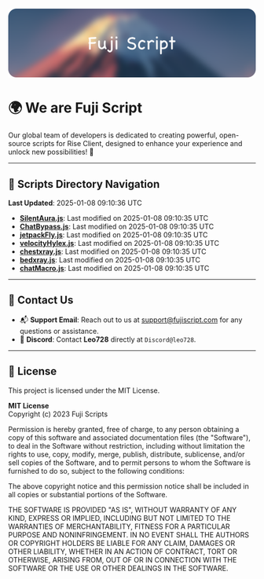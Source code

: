 ![Banner](.github/b.webp)

# 🌍 **We are Fuji Script**

Our global team of developers is dedicated to creating powerful, open-source scripts for Rise Client, designed to enhance your experience and unlock new possibilities! 🌟

---
<!-- SCRIPTS_NAVIGATION_START -->
## 📂 **Scripts Directory Navigation**

**Last Updated**: 2025-01-08 09:10:36 UTC

- **[SilentAura.js](scripts/SilentAura.js)**: Last modified on 2025-01-08 09:10:35 UTC
- **[ChatBypass.js](scripts/ChatBypass.js)**: Last modified on 2025-01-08 09:10:35 UTC
- **[jetpackFly.js](scripts/jetpackFly.js)**: Last modified on 2025-01-08 09:10:35 UTC
- **[velocityHylex.js](scripts/velocityHylex.js)**: Last modified on 2025-01-08 09:10:35 UTC
- **[chestxray.js](scripts/chestxray.js)**: Last modified on 2025-01-08 09:10:35 UTC
- **[bedxray.js](scripts/bedxray.js)**: Last modified on 2025-01-08 09:10:35 UTC
- **[chatMacro.js](scripts/chatMacro.js)**: Last modified on 2025-01-08 09:10:35 UTC

<!-- SCRIPTS_NAVIGATION_END -->

---

## 💬 **Contact Us**  
- 📬 **Support Email**: Reach out to us at [support@fujiscript.com](mailto:support@fujiscript.com) for any questions or assistance.  
- 💬 **Discord**: Contact **Leo728** directly at `Discord@leo728`.

---

## 📜 **License**

This project is licensed under the MIT License.  

**MIT License**  
Copyright (c) 2023 Fuji Scripts  

Permission is hereby granted, free of charge, to any person obtaining a copy of this software and associated documentation files (the "Software"), to deal in the Software without restriction, including without limitation the rights to use, copy, modify, merge, publish, distribute, sublicense, and/or sell copies of the Software, and to permit persons to whom the Software is furnished to do so, subject to the following conditions:  

The above copyright notice and this permission notice shall be included in all copies or substantial portions of the Software.  

THE SOFTWARE IS PROVIDED "AS IS", WITHOUT WARRANTY OF ANY KIND, EXPRESS OR IMPLIED, INCLUDING BUT NOT LIMITED TO THE WARRANTIES OF MERCHANTABILITY, FITNESS FOR A PARTICULAR PURPOSE AND NONINFRINGEMENT. IN NO EVENT SHALL THE AUTHORS OR COPYRIGHT HOLDERS BE LIABLE FOR ANY CLAIM, DAMAGES OR OTHER LIABILITY, WHETHER IN AN ACTION OF CONTRACT, TORT OR OTHERWISE, ARISING FROM, OUT OF OR IN CONNECTION WITH THE SOFTWARE OR THE USE OR OTHER DEALINGS IN THE SOFTWARE.  
